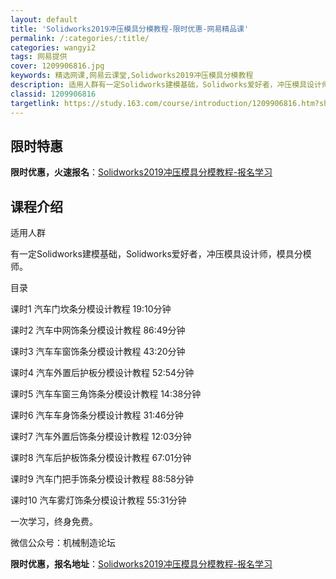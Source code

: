 ```yaml
---
layout: default
title: 'Solidworks2019冲压模具分模教程-限时优惠-网易精品课'
permalink: /:categories/:title/
categories: wangyi2
tags: 网易提供
cover: 1209906816.jpg
keywords: 精选网课,网易云课堂,Solidworks2019冲压模具分模教程
description: 适用人群有一定Solidworks建模基础，Solidworks爱好者，冲压模具设计师，模具分模师。目录课时1汽车门坎条
classid: 1209906816
targetlink: https://study.163.com/course/introduction/1209906816.htm?share=1&shareId=1025206652&utm_campaign=share&utm_medium=iphoneShare&utm_source=&utm_u=1025206652
---
```


## 限时特惠

**限时优惠，火速报名**：[Solidworks2019冲压模具分模教程-报名学习](https://study.163.com/course/introduction/1209906816.htm?share=1&shareId=1025206652&utm_campaign=share&utm_medium=iphoneShare&utm_source=&utm_u=1025206652)

## 课程介绍

适用人群

有一定Solidworks建模基础，Solidworks爱好者，冲压模具设计师，模具分模师。



目录

课时1 汽车门坎条分模设计教程 19:10分钟

课时2 汽车中网饰条分模设计教程 86:49分钟

课时3 汽车车窗饰条分模设计教程 43:20分钟

课时4 汽车外置后护板分模设计教程 52:54分钟

课时5 汽车车窗三角饰条分模设计教程 14:38分钟

课时6 汽车车身饰条分模设计教程 31:46分钟

课时7 汽车外置后饰条分模设计教程 12:03分钟

课时8 汽车后护板饰条分模设计教程 67:01分钟

课时9 汽车门把手饰条分模设计教程 88:58分钟

课时10 汽车雾灯饰条分模设计教程 55:31分钟



一次学习，终身免费。

微信公众号：机械制造论坛

**限时优惠，报名地址**：[Solidworks2019冲压模具分模教程-报名学习](https://study.163.com/course/introduction/1209906816.htm?share=1&shareId=1025206652&utm_campaign=share&utm_medium=iphoneShare&utm_source=&utm_u=1025206652)

